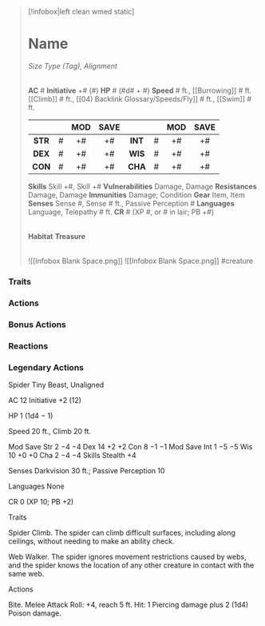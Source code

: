 > [!infobox|left clean wmed static]
> # Name
> *Size Type (Tag), Alignment*
> 
> | |
> | - |
> **AC** # **Initiative** +# (#)
> **HP** # (#d# + #)
> **Speed** # ft., [[Burrowing]] # ft. [[Climb]] # ft., [[04) Backlink Glossary/Speeds/Fly]] # ft., [[Swim]] # ft.
> 
> | | | MOD | SAVE | | | MOD | SAVE |
> | :-: | :-: | :-: | :-: | :-: | :-: | :-: | :-: |
> | **STR** | # | +# | +# | **INT** | # | +# | +# | 
> | **DEX** | # | +# | +# | **WIS** | # | +# | +# |
> | **CON** | # | +# | +# | **CHA** | # | +# | +# |
> **Skills** Skill +#, Skill +#
> **Vulnerabilities** Damage, Damage
> **Resistances** Damage, Damage
> **Immunities** Damage; Condition
> **Gear** Item, Item
> **Senses** Sense #, Sense # ft., Passive Perception #
> **Languages** Language, Telepathy # ft.
> **CR** # (XP #, or # in lair; PB +#)
>
> | |
> | - |
> **Habitat**
> **Treasure**
> 
> | |
> | - |
> ![[Infobox Blank Space.png]]
> ![[Infobox Blank Space.png]]
> #creature 


### Traits
### Actions
### Bonus Actions
### Reactions
### Legendary Actions
Spider
Tiny Beast, Unaligned

AC 12 Initiative +2 (12)

HP 1 (1d4 − 1)

Speed 20 ft., Climb 20 ft.

Mod	Save
Str	2	−4	−4
Dex	14	+2	+2
Con	8	−1	−1
Mod	Save
Int	1	−5	−5
Wis	10	+0	+0
Cha	2	−4	−4
Skills Stealth +4

Senses Darkvision 30 ft.; Passive Perception 10

Languages None

CR 0 (XP 10; PB +2)

Traits

Spider Climb. The spider can climb difficult surfaces, including along ceilings, without needing to make an ability check.

Web Walker. The spider ignores movement restrictions caused by webs, and the spider knows the location of any other creature in contact with the same web.

Actions

Bite. Melee Attack Roll: +4, reach 5 ft. Hit: 1 Piercing damage plus 2 (1d4) Poison damage.